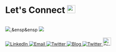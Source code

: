 <!--
**prashantmi/prashantmi** is a ✨ _special_ ✨ repository because its `README.md` (this file) appears on your GitHub profile.

Here are some ideas to get you started:

- 🔭 I’m currently working on ...
- 🌱 I’m currently learning ...
- 👯 I’m looking to collaborate on ...
- 🤔 I’m looking for help with ...
- 💬 Ask me about ...
- 📫 How to reach me: ...
- 😄 Pronouns: ...
- ⚡ Fun fact: ...
-->

<!--
![](https://komarev.com/ghpvc/?username=prashantmi&color=blue)
-->

# Let's Connect <img src="https://github.com/TheDudeThatCode/TheDudeThatCode/blob/master/Assets/Hi.gif" width="26px">


<br>

<a href="https://github.com/prashantmi">
  <img src="https://github-readme-stats.vercel.app/api?username=prashantmi&show_icons=true&theme=radical" />
</a>
&ensp&ensp
<!--
- Customizing stats card

![Prashant's GitHub stats](https://github-readme-stats.vercel.app/api/?username=prashantmi&show_icons=true&title_color=fff&icon_color=79ff97&text_color=9f9f9f&bg_color=151515)

- Gradient

![Prashantmi's GitHub stats](https://github-readme-stats.vercel.app/api?username=prashantmi&show_icons=true&bg_color=30,e96443,904e95&title_color=fff&text_color=fff)

<a href="https://github.com/prashantmi">
 <img align="center" src="https://github-readme-stats.vercel.app/api?username=prashantmi&show_icons=true&theme=dark&line_height=27" alt="prashant's github stats"/>
</a>
-->


<a href="https://github.com/prashantmi">
  <img src="https://github-readme-stats.vercel.app/api/top-langs/?username=prashantmi&layout=compact&theme=radical&hide_langs_below=1" />
</a>

<!--
<a href="https://github.com/prashantmi">
  <img align="center" src="https://github-readme-stats.vercel.app/api/top-langs/?username=prashantmi&theme=dark&hide_langs_below=1" />
</a>
-->

<br>
<br>


<a target="_blank" href="https://www.linkedin.com/in/prashantmi/" target="_blank">
<img alt="LinkedIn" src="https://img.shields.io/badge/LinkedIn-0077B5?style=for-the-badge&logo=linkedin&logoColor=white" />
</a>

<a target="_blank" href="mailto:prashantmindia@gmail.com" target="_blank">
<img alt="Email" src="https://img.shields.io/badge/Gmail-D14836?style=for-the-badge&logo=gmail&logoColor=white" />
</a>

<a target="_blank" href="https://medium.com/@prashantmi" target="_blank">
<img alt="Twitter" src="https://img.shields.io/badge/Medium-12100E?style=for-the-badge&logo=medium&logoColor=white" />
</a>

<a target="_blank" href="https://www.instagram.com/prashantmi/" target="_blank">
<img alt="Blog" src="https://img.shields.io/badge/Instagram-E4405F?style=for-the-badge&logo=instagram&logoColor=white" />
</a>

<a target="_blank" href="https://twitter.com/prashantmi" target="_blank">
<img alt="Twitter" src="https://img.shields.io/badge/Twitter-1DA1F2?style=for-the-badge&logo=twitter&logoColor=white" />
</a>

<a target="_blank" href="https://stackoverflow.com/users/6885663/prashant-mishra" target="_blank">
<img alt="Stackoverflow"  width="26px" src="https://raw.githubusercontent.com/Delta456/Delta456/master/img/stack.svg" />
</a>
